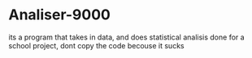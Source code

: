 # Analiser-9000

its a program that takes in data, and does statistical analisis
done for a school project, dont copy the code becouse it sucks
